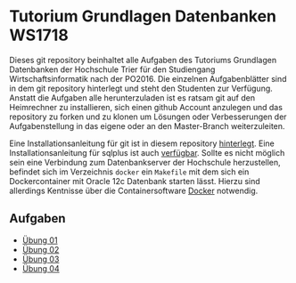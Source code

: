 # Tutorium Grundlagen Datenbanken WS1718
Dieses git repository beinhaltet alle Aufgaben des Tutoriums Grundlagen Datenbanken der Hochschule Trier für den Studiengang Wirtschaftsinformatik nach der PO2016.
Die einzelnen Aufgabenblätter sind in dem git repository hinterlegt und steht den Studenten zur Verfügung. Anstatt die Aufgaben alle herunterzuladen ist es ratsam git auf den Heimrechner zu installieren, sich einen github Account anzulegen und das repository zu forken und zu klonen um Lösungen oder Verbesserungen der Aufgabenstellung in das eigene oder an den Master-Branch weiterzuleiten.

Eine Installationsanleitung für git ist in diesem repository [hinterlegt](https://github.com/fh-trier/git_installation/). Eine Installationsanleitung für sqlplus ist auch [verfügbar](https://github.com/fh-trier/sqlplus_installation/). Sollte es nicht möglich sein eine Verbindung zum Datenbankserver der Hochschule herzustellen, befindet sich im Verzeichnis `docker` ein `Makefile` mit dem sich ein Dockercontainer mit Oracle 12c Datenbank starten lässt. Hierzu sind allerdings Kentnisse über die Containersoftware [Docker](https://www.docker.com/) notwendig.

## Aufgaben
* [Übung 01](./uebung_01.md)
* [Übung 02](./uebung_02.md)
* [Übung 03](./uebung_03.md)
* [Übung 04](./uebung_04.md)
